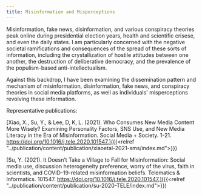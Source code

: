 ```yaml
---
title: Misinformation and Misperceptions
---
```

Misinformation, fake news, disinformation, and various conspiracy theories peak online during presidential election years, health and scientific crisese, and even the daily states. I am particularly concerned with the negative societal ramifications and consequences of the spread of these sorts of information, including the crystallization of hostile attitudes between one another, the destruction of deliberative democracy, and the prevalence of the populism-based anti-intellectualism.


Against this backdrop, I have been examining the dissemination pattern and mechanism of misinformation, disinformation, fake news, and conspiracy theories in social media platforms, as well as individuals' misperceptions revolving these information.


Representative publications:

[Xiao, X., Su, Y., & Lee, D, K, L. (2021). Who Consumes New Media Content More Wisely? Examining Personality Factors, SNS Use, and New Media Literacy in the Era of Misinformation. Social Media + Society. 1-21. https://doi.org/10.1016/j.tele.2020.101547.]({{<relref "../publication/content/publication/xiaoetal-2021-sms/index.md">}})

[Su, Y. (2021). It Doesn’t Take a Village to Fall for Misinformation: Social media use, discussion heterogeneity preference, worry of the virus, faith in scientists, and COVID-19-related misinformation beliefs. Telematics & Informatics. 101547. https://doi.org/10.1016/j.tele.2020.101547.]({{<relref "../publication/content/publication/su-2020-TELE/index.md">}})

